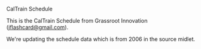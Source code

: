 CalTrain Schedule

This is the CalTrain Schedule from Grassroot Innovation (jflashcard@gmail.com).

We're updating the schedule data which is from 2006 in the source midlet.
